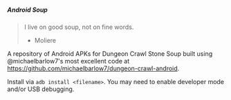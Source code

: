 ##### Android Soup

> I live on good soup, not on fine words.
> - Moliere

A repository of Android APKs for Dungeon Crawl Stone Soup built using @michaelbarlow7's most excellent code at https://github.com/michaelbarlow7/dungeon-crawl-android.

Install via `adb install <filename>`. You may need to enable developer mode and/or USB debugging.
